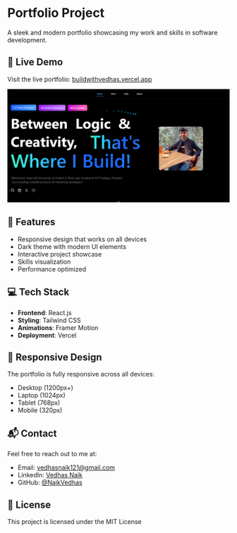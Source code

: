 # Portfolio Project

A sleek and modern portfolio showcasing my work and skills in software development.

## 🔗 Live Demo

Visit the live portfolio: [buildwithvedhas.vercel.app](https://buildwithvedhas.vercel.app/)


![Portfolio Preview](https://github.com/NaikVedhas/Portfolio/blob/main/src/assets/portfolio.png)


## 🚀 Features

- Responsive design that works on all devices
- Dark theme with modern UI elements
- Interactive project showcase
- Skills visualization
- Performance optimized

## 💻 Tech Stack

- **Frontend**: React.js
- **Styling**: Tailwind CSS
- **Animations**: Framer Motion
- **Deployment**: Vercel



## 📱 Responsive Design

The portfolio is fully responsive across all devices:

- Desktop (1200px+)
- Laptop (1024px)
- Tablet (768px)
- Mobile (320px)



## 📬 Contact

Feel free to reach out to me at:
- Email: vedhasnaik121@gmail.com
- LinkedIn: [Vedhas Naik](https://linkedin.com/in/yourprofile)
- GitHub: [@NaikVedhas](https://github.com/yourusername)

## 📄 License

This project is licensed under the MIT License 